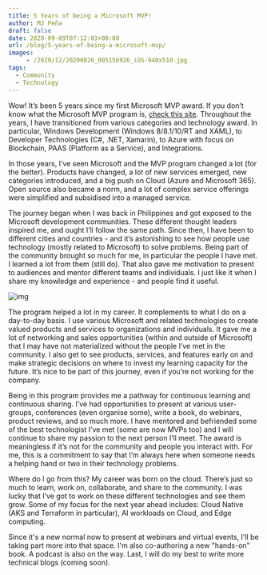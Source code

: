 ```yaml
---
title: 5 Years of being a Microsoft MVP!
author: MJ Peña
draft: false
date: 2020-09-09T07:12:03+00:00
url: /blog/5-years-of-being-a-microsoft-mvp/
images: 
     - /2020/12/20200826_005156926_iOS-940x510.jpg
tags:
  - Community
  - Technology
---
```


Wow! It’s been 5 years since my first Microsoft MVP award. If you don’t know what the Microsoft MVP program is, [check this site](https://mvp.microsoft.com/). Throughout the years, I have transitioned from various categories and technology award. In particular, Windows Development (Windows 8/8.1/10/RT and XAML), to Developer Technologies (C#, .NET, Xamarin), to Azure with focus on Blockchain, PAAS (Platform as a Service), and Integrations.

In those years, I’ve seen Microsoft and the MVP program changed a lot (for the better). Products have changed, a lot of new services emerged, new categories introduced, and a big push on Cloud (Azure and Microsoft 365). Open source also became a norm, and a lot of complex service offerings were simplified and subsidised into a managed service.

The journey began when I was back in Philippines and got exposed to the Microsoft development communities. These different thought leaders inspired me, and ought I’ll follow the same path. Since then, I have been to different cities and countries - and it’s astonishing to see how people use technology (mostly related to Microsoft) to solve problems. Being part of the community brought so much for me, in particular the people I have met. I learned a lot from them (still do). That also gave me motivation to present to audiences and mentor different teams and individuals. I just like it when I share my knowledge and experience - and people find it useful.

![img](/2020/12/20200826_005156926_iOS-1024x768.jpg)

The program helped a lot in my career. It complements to what I do on a day-to-day basis. I use various Microsoft and related technologies to create valued products and services to organizations and individuals. It gave me a lot of networking and sales opportunities (within and outside of Microsoft) that I may have not materialized without the people I’ve met in the community. I also get to see products, services, and features early on and make strategic decisions on where to invest my learning capacity for the future. It’s nice to be part of this journey, even if you’re not working for the company.

Being in this program provides me a pathway for continuous learning and continuous sharing. I’ve had opportunities to present at various user-groups, conferences (even organise some), write a book, do webinars, product reviews, and so much more. I have mentored and befriended some of the best technologist I’ve met (some are now MVPs too) and I will continue to share my passion to the next person I’ll meet. The award is meaningless if it’s not for the community and people you interact with. For me, this is a commitment to say that I’m always here when someone needs a helping hand or two in their technology problems.

Where do I go from this? My career was born on the cloud. There’s just so much to learn, work on, collaborate, and share to the community. I was lucky that I’ve got to work on these different technologies and see them grow. Some of my focus for the next year ahead includes: Cloud Native (AKS and Terraform in particular), AI workloads on Cloud, and Edge computing.

Since it's a new normal now to present at webinars and virtual events, I'll be taking part more into that space. I'm also co-authoring a new "hands-on" book. A podcast is also on the way. Last, I will do my best to write more technical blogs (coming soon).
